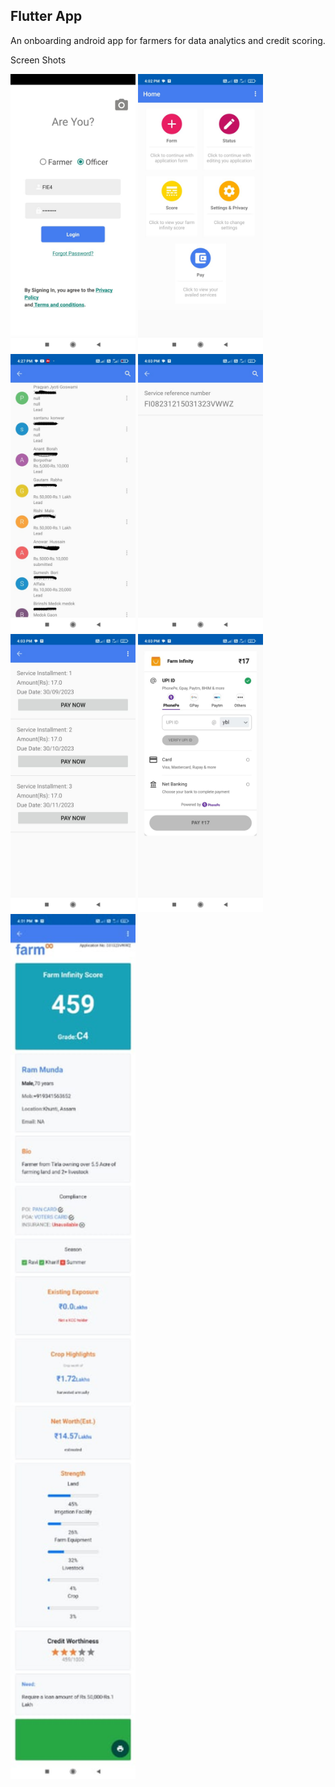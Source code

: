 ## Flutter App ##

An onboarding android app for farmers for data analytics and credit scoring.

Screen Shots

<div>
<img src="./screenshots/WhatsApp Image 2024-09-23 at 5.01.34 PM (1).jpeg" alt="" width="200"/>
<img src="./screenshots/WhatsApp Image 2024-09-23 at 5.01.37 PM.jpeg" alt="" width="200"/>
<img src="./screenshots/WhatsApp Image 2024-09-23 at 5.01.34 PM.jpeg" alt="" width="200"/>
<img src="./screenshots/WhatsApp Image 2024-09-23 at 5.01.36 PM (2).jpeg" alt="" width="200"/>
<img src="./screenshots/WhatsApp Image 2024-09-23 at 5.01.36 PM (1).jpeg" alt="" width="200"/>
<img src="./screenshots/WhatsApp Image 2024-09-23 at 5.01.36 PM.jpeg" alt="" width="200"/>
<img src="./screenshots/WhatsApp Image 2024-09-23 at 5.01.37 PM (1).jpeg" alt="" width="200"/>
</div>
